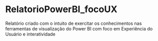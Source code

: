 # RelatorioPowerBI_focoUX
Relatório criado com o intuito de exercitar os conhecimentos nas ferramentas de visualização do Power BI com foco em Experiência do Usuário e interatividade
